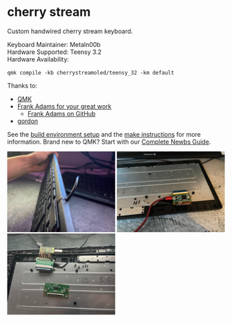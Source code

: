 # cherry stream

Custom handwired cherry stream keyboard.

Keyboard Maintainer: Metaln00b  
Hardware Supported: Teensy 3.2  
Hardware Availability: 

    qmk compile -kb cherrystreamoled/teensy_32 -km default

Thanks to:
* [QMK](https://github.com/qmk/qmk_firmware)
* [Frank Adams for your great work](https://www.instructables.com/How-to-Make-a-USB-Laptop-Keyboard-Controller/)
    * [Frank Adams on GitHub](https://github.com/thedalles77)
* [gordon](https://hackaday.io/project/173766/instructions)


See the [build environment setup](https://docs.qmk.fm/#/getting_started_build_tools) and the [make instructions](https://docs.qmk.fm/#/getting_started_make_guide) for more information. Brand new to QMK? Start with our [Complete Newbs Guide](https://docs.qmk.fm/#/newbs).

<img src="https://github.com/Metaln00b/Teensy3.2-CherryStream-QMK/blob/master/engineering_files/pictures/cherry-oled.jpeg" width="250">
<img src="https://github.com/Metaln00b/Teensy3.2-CherryStream-QMK/blob/master/engineering_files/pictures/cherry-wiring.jpeg" width="250">
<img src="https://github.com/Metaln00b/Teensy3.2-CherryStream-QMK/blob/master/engineering_files/pictures/cherry-wiring-2.jpeg" width="250">
